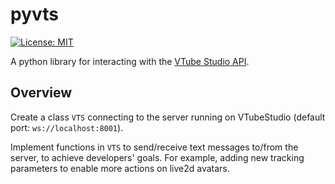 # pyvts
[![License: MIT](https://img.shields.io/github/license/Genteki/pyvts?style=flat-square)](https://opensource.org/licenses/MIT) 


A python library for interacting with the [VTube Studio API](https://github.com/DenchiSoft/VTubeStudio).

## Overview
Create a class `VTS` connecting to the server running on VTubeStudio (default port: `ws://localhost:8001`).

Implement functions in `VTS` to send/receive text messages to/from the server, to achieve developers' goals. For example, adding new tracking parameters to enable more actions on live2d avatars.
